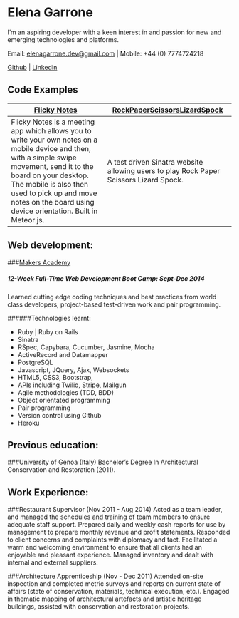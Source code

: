 Elena Garrone
=============
I’m an aspiring developer with a keen interest in and passion for new and emerging technologies and platforms.

Email: elenagarrone.dev@gmail.com | Mobile: +44 (0) 7774724218

[Github](https://github.com/elenagarrone/) | [LinkedIn](uk.linkedin.com/in/elenagarrone)

Code Examples
-------------

|[Flicky Notes](https://github.com/karinnielsen/Final-Project-POSTit) |[RockPaperScissorsLizardSpock](https://github.com/elenagarrone/RPSLS)|
| ------------- | ------------ |
| Flicky Notes is a meeting app which allows you to write your own notes on a mobile device and then, with a simple swipe movement, send it to the board on your desktop. The mobile is also then used to pick up and move notes on the board using device orientation. Built in Meteor.js.  | A test driven Sinatra website allowing users to play Rock Paper Scissors Lizard Spock. |

Web development:
----------------
###[Makers Academy](http://www.makersacademy.com/)
##### 12-Week Full-Time Web Development Boot Camp: Sept-Dec 2014
Learned cutting edge coding techniques and best practices from world class developers, project-based test-driven work and pair programming.

######Technologies learnt:

- Ruby | Ruby on Rails
- Sinatra
- RSpec, Capybara, Cucumber, Jasmine, Mocha
- ActiveRecord and Datamapper
- PostgreSQL
- Javascript, JQuery, Ajax, Websockets
- HTML5, CSS3, Bootstrap,
- APIs including Twilio, Stripe, Mailgun
- Agile methodologies (TDD, BDD)
- Object orientated programming
- Pair programming
- Version control using Github
- Heroku

Previous education:
-------------------
###University of Genoa (Italy)
Bachelor’s Degree In Architectural Conservation and Restoration (2011).

Work Experience:
---------------
###Restaurant Supervisor (Nov 2011 - Aug 2014)
Acted as a team leader, and managed the schedules and training of team members to ensure adequate staff support. Prepared daily and weekly cash reports for use by management to prepare monthly revenue and profit statements. Responded to client concerns and complaints with diplomacy and tact. Facilitated a warm and welcoming environment to ensure that all clients had an enjoyable and pleasant experience. Managed inventory and dealt with internal and external suppliers.


###Architecture Apprenticeship (Nov - Dec 2011)
Attended on-site inspection and completed metric surveys and reports on current state of affairs (state of conservation, materials, technical execution, etc.). Engaged in thematic mapping of architectural artefacts and artistic heritage buildings, assisted with conservation and restoration projects.

